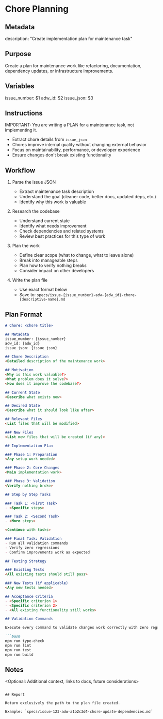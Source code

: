 # Chore Planning

## Metadata
description: "Create implementation plan for maintenance task"

## Purpose
Create a plan for maintenance work like refactoring, documentation, dependency updates, or infrastructure improvements.

## Variables
issue_number: $1
adw_id: $2
issue_json: $3

## Instructions

IMPORTANT: You are writing a PLAN for a maintenance task, not implementing it.

- Extract chore details from `issue_json`
- Chores improve internal quality without changing external behavior
- Focus on maintainability, performance, or developer experience
- Ensure changes don't break existing functionality

## Workflow

1. Parse the issue JSON
   - Extract maintenance task description
   - Understand the goal (cleaner code, better docs, updated deps, etc.)
   - Identify why this work is valuable

2. Research the codebase
   - Understand current state
   - Identify what needs improvement
   - Check dependencies and related systems
   - Review best practices for this type of work

3. Plan the work
   - Define clear scope (what to change, what to leave alone)
   - Break into manageable steps
   - Plan how to verify nothing breaks
   - Consider impact on other developers

4. Write the plan file
   - Use exact format below
   - Save to: `specs/issue-{issue_number}-adw-{adw_id}-chore-{descriptive-name}.md`

## Plan Format

```markdown
# Chore: <chore title>

## Metadata
issue_number: {issue_number}
adw_id: {adw_id}
issue_json: {issue_json}

## Chore Description
<Detailed description of the maintenance work>

## Motivation
<Why is this work valuable?>
<What problem does it solve?>
<How does it improve the codebase?>

## Current State
<Describe what exists now>

## Desired State
<Describe what it should look like after>

## Relevant Files
<List files that will be modified>

### New Files
<List new files that will be created (if any)>

## Implementation Plan

### Phase 1: Preparation
<Any setup work needed>

### Phase 2: Core Changes
<Main implementation work>

### Phase 3: Validation
<Verify nothing broke>

## Step by Step Tasks

### Task 1: <First Task>
- <Specific steps>

### Task 2: <Second Task>
- <More steps>

<Continue with tasks>

### Final Task: Validation
- Run all validation commands
- Verify zero regressions
- Confirm improvements work as expected

## Testing Strategy

### Existing Tests
<All existing tests should still pass>

### New Tests (if applicable)
<Any new tests needed>

## Acceptance Criteria
- <Specific criterion 1>
- <Specific criterion 2>
- <All existing functionality still works>

## Validation Commands

Execute every command to validate changes work correctly with zero regressions.

```bash
npm run type-check
npm run lint
npm run test
npm run build
```

## Notes
<Optional: Additional context, links to docs, future considerations>
```

## Report

Return exclusively the path to the plan file created.

Example: `specs/issue-123-adw-a1b2c3d4-chore-update-dependencies.md`

